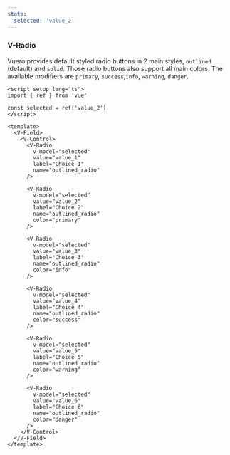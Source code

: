 ```yaml
---
state:
  selected: 'value_2'
---
```


### V-Radio

Vuero provides default styled radio buttons in 2 main styles, `outlined`
(default) and `solid`. Those radio buttons also support all main colors.
The available modifiers are `primary`, `success`,`info`, `warning`, `danger`.

<!--code-->

```vue
<script setup lang="ts">
import { ref } from 'vue'

const selected = ref('value_2')
</script>

<template>
  <V-Field>
    <V-Control>
      <V-Radio
        v-model="selected"
        value="value_1"
        label="Choice 1"
        name="outlined_radio"
      />

      <V-Radio
        v-model="selected"
        value="value_2"
        label="Choice 2"
        name="outlined_radio"
        color="primary"
      />

      <V-Radio
        v-model="selected"
        value="value_3"
        label="Choice 3"
        name="outlined_radio"
        color="info"
      />

      <V-Radio
        v-model="selected"
        value="value_4"
        label="Choice 4"
        name="outlined_radio"
        color="success"
      />

      <V-Radio
        v-model="selected"
        value="value_5"
        label="Choice 5"
        name="outlined_radio"
        color="warning"
      />

      <V-Radio
        v-model="selected"
        value="value_6"
        label="Choice 6"
        name="outlined_radio"
        color="danger"
      />
    </V-Control>
  </V-Field>
</template>
```

<!--/code-->

<!--example-->

<V-Field>
  <V-Control>
    <V-Radio
      v-model="frontmatter.state.selected"
      value="value_1"
      label="Choice 1"
      name="outlined_radio"
    />
    <V-Radio
      v-model="frontmatter.state.selected"
      value="value_2"
      label="Choice 2"
      name="outlined_radio"
      color="primary"
    />
    <V-Radio
      v-model="frontmatter.state.selected"
      value="value_3"
      label="Choice 3"
      name="outlined_radio"
      color="info"
    />
    <V-Radio
      v-model="frontmatter.state.selected"
      value="value_4"
      label="Choice 4"
      name="outlined_radio"
      color="success"
    />
    <V-Radio
      v-model="frontmatter.state.selected"
      value="value_5"
      label="Choice 5"
      name="outlined_radio"
      color="warning"
    />
    <V-Radio
      v-model="frontmatter.state.selected"
      value="value_6"
      label="Choice 6"
      name="outlined_radio"
      color="danger"
    />
  </V-Control>
</V-Field>

<!--/example-->
